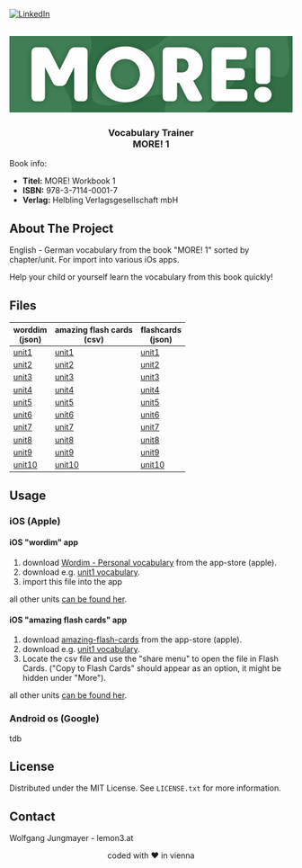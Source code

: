 <!-- PROJECT SHIELDS -->
[![LinkedIn][linkedin-shield]][linkedin-url]

<!-- PROJECT LOGO -->
<br />
<div align="center">
  <a href="https://github.com/lemon3/orfdl">
    <img src="https://raw.githubusercontent.com/lemon3/vocabulary/main/_assets/more.jpg" alt="Logo" width="640" height="auto">
  </a>
  <h3 align="center">Vocabulary Trainer<br>
  MORE! 1</h3>
</div>

Book info:
* **Titel:** MORE! Workbook 1
* **ISBN:**	978-3-7114-0001-7<br>
* **Verlag:**	Helbling Verlagsgesellschaft mbH<br>

## About The Project

English - German vocabulary from the book "MORE! 1" sorted by chapter/unit. For import into various iOs apps.

Help your child or yourself learn the vocabulary from this book quickly!

## Files
| worddim<br>(json) | amazing flash cards<br>(csv) | flashcards<br>(json) |
|-------|-------|-------|
| [unit1](https://raw.githubusercontent.com/lemon3/vocabulary/main/dist/wordim/more1-unit01.wordim) | [unit1](https://raw.githubusercontent.com/lemon3/vocabulary/main/dist/amazing-flash-cards/more1-unit01.csv) | [unit1](https://raw.githubusercontent.com/lemon3/vocabulary/main/dist/flashcards/more1-unit01.csv) |
| [unit2](https://raw.githubusercontent.com/lemon3/vocabulary/main/dist/wordim/more1-unit02.wordim) | [unit2](https://raw.githubusercontent.com/lemon3/vocabulary/main/dist/amazing-flash-cards/more1-unit02.csv) | [unit2](https://raw.githubusercontent.com/lemon3/vocabulary/main/dist/flashcards/more1-unit02.csv) |
| [unit3](https://raw.githubusercontent.com/lemon3/vocabulary/main/dist/wordim/more1-unit03.wordim) | [unit3](https://raw.githubusercontent.com/lemon3/vocabulary/main/dist/amazing-flash-cards/more1-unit03.csv) | [unit3](https://raw.githubusercontent.com/lemon3/vocabulary/main/dist/flashcards/more1-unit03.csv) |
| [unit4](https://raw.githubusercontent.com/lemon3/vocabulary/main/dist/wordim/more1-unit04.wordim) | [unit4](https://raw.githubusercontent.com/lemon3/vocabulary/main/dist/amazing-flash-cards/more1-unit04.csv) | [unit4](https://raw.githubusercontent.com/lemon3/vocabulary/main/dist/flashcards/more1-unit04.csv) |
| [unit5](https://raw.githubusercontent.com/lemon3/vocabulary/main/dist/wordim/more1-unit05.wordim) | [unit5](https://raw.githubusercontent.com/lemon3/vocabulary/main/dist/amazing-flash-cards/more1-unit05.csv) | [unit5](https://raw.githubusercontent.com/lemon3/vocabulary/main/dist/flashcards/more1-unit05.csv) |
| [unit6](https://raw.githubusercontent.com/lemon3/vocabulary/main/dist/wordim/more1-unit06.wordim) | [unit6](https://raw.githubusercontent.com/lemon3/vocabulary/main/dist/amazing-flash-cards/more1-unit06.csv) | [unit6](https://raw.githubusercontent.com/lemon3/vocabulary/main/dist/flashcards/more1-unit06.csv) |
| [unit7](https://raw.githubusercontent.com/lemon3/vocabulary/main/dist/wordim/more1-unit07.wordim) | [unit7](https://raw.githubusercontent.com/lemon3/vocabulary/main/dist/amazing-flash-cards/more1-unit07.csv) | [unit7](https://raw.githubusercontent.com/lemon3/vocabulary/main/dist/flashcards/more1-unit07.csv) |
| [unit8](https://raw.githubusercontent.com/lemon3/vocabulary/main/dist/wordim/more1-unit08.wordim) | [unit8](https://raw.githubusercontent.com/lemon3/vocabulary/main/dist/amazing-flash-cards/more1-unit08.csv) | [unit8](https://raw.githubusercontent.com/lemon3/vocabulary/main/dist/flashcards/more1-unit08.csv) |
| [unit9](https://raw.githubusercontent.com/lemon3/vocabulary/main/dist/wordim/more1-unit09.wordim) | [unit9](https://raw.githubusercontent.com/lemon3/vocabulary/main/dist/amazing-flash-cards/more1-unit09.csv) | [unit9](https://raw.githubusercontent.com/lemon3/vocabulary/main/dist/flashcards/more1-unit09.csv) |
| [unit10](https://raw.githubusercontent.com/lemon3/vocabulary/main/dist/wordim/more1-unit10.wordim) | [unit10](https://raw.githubusercontent.com/lemon3/vocabulary/main/dist/amazing-flash-cards/more1-unit10.csv) | [unit10](https://raw.githubusercontent.com/lemon3/vocabulary/main/dist/flashcards/more1-unit10.csv) |

## Usage
### iOS (Apple)
#### iOS "wordim" app
1) download [Wordim - Personal vocabulary](https://apps.apple.com/us/app/wordim-personal-vocabulary/id1662281843) from the app-store (apple).
2) download e.g. [unit1 vocabulary](https://raw.githubusercontent.com/lemon3/vocabulary/main/dist/wordim/more1-unit01.wordim).
3) import this file into the app

all other units [can be found her](https://github.com/lemon3/vocabulary/tree/main/dist/wordim).

#### iOS "amazing flash cards" app
1) download [amazing-flash-cards](https://apps.apple.com/at/app/amazing-flash-cards/id1511674871) from the app-store (apple).
2) download e.g. [unit1 vocabulary](https://raw.githubusercontent.com/lemon3/vocabulary/main/dist/amazing-flash-cards/more1-unit01.csv).
3) Locate the csv file and use the "share menu" to open the file in Flash Cards. ("Copy to Flash Cards" should appear as an option, it might be hidden under "More").

all other units [can be found her](https://github.com/lemon3/vocabulary/tree/main/dist/amazing-flash-cards).

### Android os (Google)

tdb

## License
Distributed under the MIT License. See `LICENSE.txt` for more information.

<!-- CONTACT -->
## Contact
Wolfgang Jungmayer - lemon3.at

<div align="center">coded with ❤ in vienna</div>

<!-- MARKDOWN LINKS & IMAGES -->
[linkedin-shield]: https://img.shields.io/badge/-LinkedIn-black.svg?style=for-the-badge&logo=linkedin&colorB=555
[linkedin-url]: https://www.linkedin.com/in/wolfgangjungmayer/
